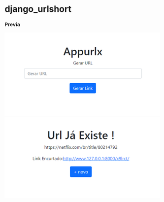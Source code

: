 # django_urlshort

### Previa
 
<img src="git/demo.png?raw=true"/> 
<img src="git/demo2.png?raw=true"/>   
